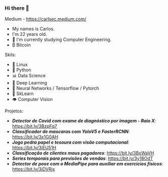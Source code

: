 ### Hi there 👋

Medium - https://carlsec.medium.com/

- My names is Carlos.
- I'm 22 years old.
- 🌱 I'm currently studying Computer Engineering.
- ₿ Bitcoin

Skils:
- 🐧 Linux
- 🐍 Python
- 📊 Data Science
- 🤖 Deep Learning
- 🧠 Neural Networks / Tensorflow / Pytorch
- 🌲 SkLearn
- 👁 Computer Vision

<!--
**carlsec/carlsec** is a ✨ _special_ ✨ repository because its `README.md` (this file) appears on your GitHub profile.

Here are some ideas to get you started:

- 🔭 I’m currently working on ...
- 🌱 I’m currently learning ...
- 👯 I’m looking to collaborate on ...
- 🤔 I’m looking for help with ...
- 💬 Ask me about ...
- 📫 How to reach me: ...
- 😄 Pronouns: ...
- ⚡ Fun fact: ...
-->

Projetos:
* ***Detector de Covid com exame de diagnóstico por imagem - Raio X***: https://bit.ly/3BzpFq7
* ***Classificador de mascaras com YoloV5 e FasterRCNN***: https://bit.ly/3x1G0AH
* ***Jogo pedra papel e tesoura com visão computacional***: https://bit.ly/3iEU51H
* ***Classificação de clientes maus pagadores***: https://bit.ly/3BxWaVH
* ***Series temporais para previsões de vendas***: https://bit.ly/3y18OdT
* ***Detector de pose com o MediaPipe para auxiliar em exercicios fisicos***: https://bit.ly/3iDVRjx
